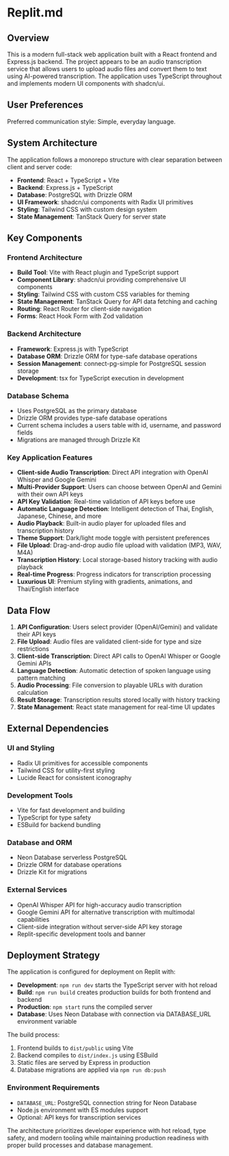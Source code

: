 # Replit.md

## Overview

This is a modern full-stack web application built with a React frontend and Express.js backend. The project appears to be an audio transcription service that allows users to upload audio files and convert them to text using AI-powered transcription. The application uses TypeScript throughout and implements modern UI components with shadcn/ui.

## User Preferences

Preferred communication style: Simple, everyday language.

## System Architecture

The application follows a monorepo structure with clear separation between client and server code:

- **Frontend**: React + TypeScript + Vite
- **Backend**: Express.js + TypeScript
- **Database**: PostgreSQL with Drizzle ORM
- **UI Framework**: shadcn/ui components with Radix UI primitives
- **Styling**: Tailwind CSS with custom design system
- **State Management**: TanStack Query for server state

## Key Components

### Frontend Architecture
- **Build Tool**: Vite with React plugin and TypeScript support
- **Component Library**: shadcn/ui providing comprehensive UI components
- **Styling**: Tailwind CSS with custom CSS variables for theming
- **State Management**: TanStack Query for API data fetching and caching
- **Routing**: React Router for client-side navigation
- **Forms**: React Hook Form with Zod validation

### Backend Architecture
- **Framework**: Express.js with TypeScript
- **Database ORM**: Drizzle ORM for type-safe database operations
- **Session Management**: connect-pg-simple for PostgreSQL session storage
- **Development**: tsx for TypeScript execution in development

### Database Schema
- Uses PostgreSQL as the primary database
- Drizzle ORM provides type-safe database operations
- Current schema includes a users table with id, username, and password fields
- Migrations are managed through Drizzle Kit

### Key Application Features
- **Client-side Audio Transcription**: Direct API integration with OpenAI Whisper and Google Gemini
- **Multi-Provider Support**: Users can choose between OpenAI and Gemini with their own API keys
- **API Key Validation**: Real-time validation of API keys before use
- **Automatic Language Detection**: Intelligent detection of Thai, English, Japanese, Chinese, and more
- **Audio Playback**: Built-in audio player for uploaded files and transcription history
- **Theme Support**: Dark/light mode toggle with persistent preferences
- **File Upload**: Drag-and-drop audio file upload with validation (MP3, WAV, M4A)
- **Transcription History**: Local storage-based history tracking with audio playback
- **Real-time Progress**: Progress indicators for transcription processing
- **Luxurious UI**: Premium styling with gradients, animations, and Thai/English interface

## Data Flow

1. **API Configuration**: Users select provider (OpenAI/Gemini) and validate their API keys
2. **File Upload**: Audio files are validated client-side for type and size restrictions
3. **Client-side Transcription**: Direct API calls to OpenAI Whisper or Google Gemini APIs
4. **Language Detection**: Automatic detection of spoken language using pattern matching
5. **Audio Processing**: File conversion to playable URLs with duration calculation
6. **Result Storage**: Transcription results stored locally with history tracking
7. **State Management**: React state management for real-time UI updates

## External Dependencies

### UI and Styling
- Radix UI primitives for accessible components
- Tailwind CSS for utility-first styling
- Lucide React for consistent iconography

### Development Tools
- Vite for fast development and building
- TypeScript for type safety
- ESBuild for backend bundling

### Database and ORM
- Neon Database serverless PostgreSQL
- Drizzle ORM for database operations
- Drizzle Kit for migrations

### External Services
- OpenAI Whisper API for high-accuracy audio transcription
- Google Gemini API for alternative transcription with multimodal capabilities
- Client-side integration without server-side API key storage
- Replit-specific development tools and banner

## Deployment Strategy

The application is configured for deployment on Replit with:

- **Development**: `npm run dev` starts the TypeScript server with hot reload
- **Build**: `npm run build` creates production builds for both frontend and backend
- **Production**: `npm start` runs the compiled server
- **Database**: Uses Neon Database with connection via DATABASE_URL environment variable

The build process:
1. Frontend builds to `dist/public` using Vite
2. Backend compiles to `dist/index.js` using ESBuild
3. Static files are served by Express in production
4. Database migrations are applied via `npm run db:push`

### Environment Requirements
- `DATABASE_URL`: PostgreSQL connection string for Neon Database
- Node.js environment with ES modules support
- Optional: API keys for transcription services

The architecture prioritizes developer experience with hot reload, type safety, and modern tooling while maintaining production readiness with proper build processes and database management.